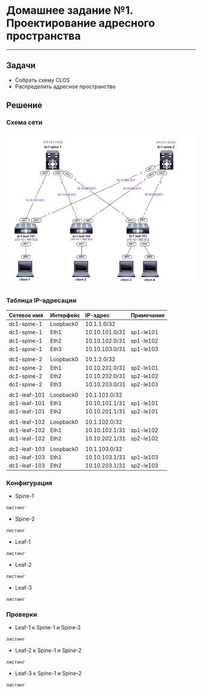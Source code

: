 # Домашнее задание №1. Проектирование адресного пространства
***

## Задачи
- Собрать схему CLOS
- Распределить адресное пространство

## Решение
### Cхема сети
![Изображение](https://github.com/takmenevag/otus-dc-design/blob/main/labs/lab1/scheme/lab1.PNG "Схема стенда")

### Таблица IP-адресации
|Сетевое имя	|Интерфейс	|IP-адрес	|Примечание|
|:-|:-|:-|:-|
|dc1-spine-1	|Loopback0	|10.1.1.0/32	||
|dc1-spine-1	|Eth1	|10.10.101.0/31	|sp1-le101|
|dc1-spine-1	|Eth2	|10.10.102.0/31	|sp1-le102|
|dc1-spine-1	|Eth3	|10.10.103.0/31	|sp1-le103|
|||||
|dc1-spine-2	|Loopback0	|10.1.2.0/32 ||	
|dc1-spine-2	|Eth1	|10.10.201.0/31	|sp2-le101|
|dc1-spine-2	|Eth2	|10.10.202.0/31	|sp2-le102|
|dc1-spine-2	|Eth3	|10.10.203.0/31	|sp2-le103|
|||||		
|dc1-leaf-101	|Loopback0	|10.1.101.0/32 ||
|dc1-leaf-101	|Eth1	|10.10.101.1/31	|sp1-le101|
|dc1-leaf-101	|Eth2	|10.10.201.1/31	|sp2-le101|
|||||		
|dc1-leaf-102	|Loopback0	|10.1.102.0/32 ||	
|dc1-leaf-102	|Eth1	|10.10.102.1/31	|sp1-le102|
|dc1-leaf-102	|Eth2	|10.10.202.1/31	|sp2-le102|
|||||		
|dc1-leaf-103	|Loopback0	|10.1.103.0/32 ||	
|dc1-leaf-103	|Eth1	|10.10.103.1/31	|sp1-le103|
|dc1-leaf-103	|Eth2	|10.10.203.1/31	|sp2-le103|

### Конфигурация
- Spine-1
```
листинг
```
- Spine-2
```
листинг
```
- Leaf-1
```
листинг
```
- Leaf-2
```
листинг
```
- Leaf-3
```
листинг
```
### Проверки
- Leaf-1 к Spine-1 и Spine-2
```
листинг
```
- Leaf-2 к Spine-1 и Spine-2
```
листинг
```
- Leaf-3 к Spine-1 и Spine-2
```
листинг
```
